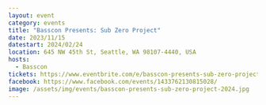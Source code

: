 ```yaml
---
layout: event
category: events
title: "Basscon Presents: Sub Zero Project"
date: 2023/11/15
datestart: 2024/02/24
location: 645 NW 45th St, Seattle, WA 98107-4440, USA
hosts:
  - Basscon
tickets: https://www.eventbrite.com/e/basscon-presents-sub-zero-project-tickets-758065784167
facebook: https://www.facebook.com/events/1433762130815028/
image: /assets/img/events/basscon-presents-sub-zero-project-2024.jpg
---
```

